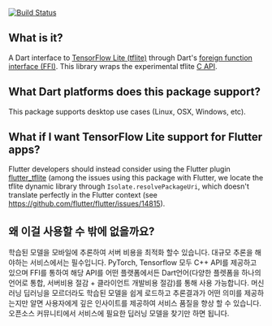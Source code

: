 [![Build Status](https://travis-ci.org/dart-lang/tflite_native.svg?branch=master)](https://travis-ci.org/dart-lang/tflite_native)

## What is it?

A Dart interface to [TensorFlow Lite (tflite)](https://www.tensorflow.org/lite)
through Dart's
[foreign function interface (FFI)](https://dart.dev/server/c-interop).
This library wraps the experimental tflite
[C API](https://github.com/tensorflow/tensorflow/blob/master/tensorflow/lite/experimental/c/c_api.h).

## What Dart platforms does this package support?

This package supports desktop use cases (Linux, OSX, Windows, etc). 

## What if I want TensorFlow Lite support for Flutter apps?

Flutter developers should instead
consider using the Flutter plugin [flutter_tflite](https://github.com/shaqian/flutter_tflite)
(among the issues using this package with Flutter, we locate the tflite dynamic library through
`Isolate.resolvePackageUri`, which doesn't translate perfectly in the Flutter context (see
https://github.com/flutter/flutter/issues/14815).

## 왜 이걸 사용할 수 밖에 없을까요?
 학습된 모델을 모바일에 추론하여 서버 비용을 최적화 할수 있습니다. 대규모 추론을 해야하는 서비스에서는 필수입니다. PyTorch, Tensorflow 모두 C++ API를 제공하고 있으며 FFI를 통하여 해당 API를 어떤 플랫폼에서든 Dart언어(다양한 플렛폼을 하나의 언어로 통합, 서버비용 절감 + 클라이언트 개발비용 절감)를 통해 사용 가능합니다. 머신러닝 딥러닝을 모르더라도 학습된 모델을 쉽게 로드하고 추론결과가 어떤 의미를 제공하는지만 알면 사용자에게 깊은 인사이트를 제공하여 서비스 품질을 향상 할 수 있습니다. 오픈소스 커뮤니티에서 서비스에 필요한 딥러닝 모델을 찾기만 하면 됩니다.

